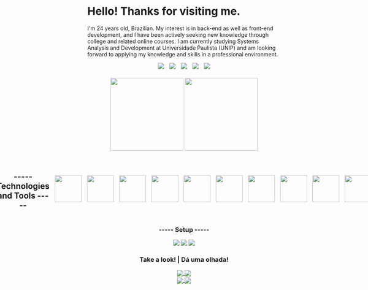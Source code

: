 # Hello! Thanks for visiting me.
I'm 24 years old, Brazilian. My interest is in back-end as well as front-end development, and I have been actively seeking new knowledge through college and related online courses.
I am currently studying Systems Analysis and Development at Universidade Paulista (UNIP) and am looking forward to applying my knowledge and skills in a professional environment.

<div align="center" style="display:flex; gap:1em; align-items:center; justify-content:center"> 
  <a href="https://www.instagram.com/sr.jhones_/" target="_blank"> 
  <img src="https://img.shields.io/badge/Instagram-E4405F?style=for-the-badge&logo=instagram&logoColor=white"> </a>
  
  <a href="mailto:cassio.bjhones@gmail.com" >
  <img src="https://img.shields.io/badge/Gmail-D14836?style=for-the-badge&logo=gmail&logoColor=white"> </a>
  
  <a href="https://www.linkedin.com/in/cassio-bjhones/" target="_blank"> 
  <img src="https://img.shields.io/badge/LinkedIn-0077B5?style=for-the-badge&logo=linkedin&logoColor=white"> </a>

  <a href="https://twitter.com/Sr_Jhones_" target="_blank"> 
  <img src="https://img.shields.io/badge/Twitter-1DA1F2?style=for-the-badge&logo=twitter&logoColor=white"> </a>
  
  <a href="https://www.behance.net/newwaydesign?tracking_source=search_users|NEW%20WAY%20DESIGN" target="_blank">
  <img src="https://img.shields.io/badge/-Behance-blue?style=for-the-badge&logo=behance&logoColor=white" > </a>
</div>

###

<div align="center"> <!-- --TOP LANGS--TOP LANGS-- -->
  <img src="https://github-readme-stats.vercel.app/api/top-langs/?username=CassioJhones&layout=compact&theme=merko&langs_count=8" height="190em"/>
  <img src="https://github-readme-stats.vercel.app/api?username=CassioJhones&show_icons=true&theme=merko&count_private=true" height="190em"/>
</div> <!-- --TOP LANGS--TOP LANGS-- -->

###
 
<!-- --HABILITY-- --HABILITY-- -->
<div align="center" style="display:flex; gap:1em; align-items:center; justify-content:center">  
  
## ----- Technologies and Tools ----- 
  
<img src="https://cdn.jsdelivr.net/gh/devicons/devicon/icons/java/java-original.svg" height="70em"/>
<img src="https://cdn.jsdelivr.net/gh/devicons/devicon/icons/spring/spring-original.svg" height="70em"/>
<img src="https://cdn.jsdelivr.net/gh/devicons/devicon/icons/vscode/vscode-original.svg" height="70em"/>
<img src="https://cdn.jsdelivr.net/gh/devicons/devicon/icons/html5/html5-original.svg" height="70em" />
<img src="https://cdn.jsdelivr.net/gh/devicons/devicon/icons/css3/css3-original.svg" height="70em"/>
<img src="https://cdn.jsdelivr.net/gh/devicons/devicon/icons/javascript/javascript-original.svg" height="70em"/>
<img src="https://cdn.jsdelivr.net/gh/devicons/devicon/icons/photoshop/photoshop-plain.svg" height="70em"/>
<img src="https://cdn.jsdelivr.net/gh/devicons/devicon/icons/figma/figma-original.svg" height="70em" />
<img src="https://cdn.jsdelivr.net/gh/devicons/devicon/icons/nodejs/nodejs-original.svg" height="70em" />
<img src="https://cdn.jsdelivr.net/gh/devicons/devicon/icons/git/git-original.svg" height="70em" />
         
</div>
<!-- --HABILITY-- --HABILITY-- -->

<!-- --SETUP-- --SETUP-- -->
<div align="center">
  
  ### ----- Setup -----
  
  <img src="https://img.shields.io/badge/Windows_10-Samsung_Expert_-0078D6?style=for-the-badge&logo=windows&logoColor=white" /> 
  <img src="https://img.shields.io/badge/Intel-Core_i5_7th_Gen-0071C5?style=for-the-badge&logo=intel&logoColor=white" />
  <img src="https://img.shields.io/badge/NVIDIA-GEFORCE_920MX-76B900?style=for-the-badge&logo=nvidia&logoColor=white" />
  
</div>
<!-- --SETUP-- --SETUP-- -->
<!-- --REPOS EXTRAS----REPOS EXTRAS-- -->

<div align="center" style="gap:1em 1em;">
  
### Take a look!  |  Dá uma olhada!
  
<a href="https://github.com/CassioJhones/AboutMe" align="center">
<img align="center" src="https://github-readme-stats.vercel.app/api/pin/?username=CassioJhones&repo=AboutMe&theme=merko" /> </a>

<a href="https://github.com/CassioJhones/Robotron" align="center">
<img align="center" src="https://github-readme-stats.vercel.app/api/pin/?username=CassioJhones&repo=Robotron&theme=merko" /> </a>
</div>
<div align="center" style="gap:1em 1em;">
<a href="https://github.com/CassioJhones/JS_BrowserData" align="center" style="gap:1em 1em;">
<img align="center" src="https://github-readme-stats.vercel.app/api/pin/?username=CassioJhones&repo=JS_BrowserData&theme=merko" /> </a>
  
<a href="https://github.com/CassioJhones/JS_SecretNumber" align="center" style="gap:1em 1em;">
<img align="center" src="https://github-readme-stats.vercel.app/api/pin/?username=CassioJhones&repo=JS_SecretNumber&theme=merko" /> </a>
  
</div>
<!-- --REPOS EXTRAS----REPOS EXTRAS-- -->
